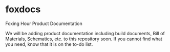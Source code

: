 # foxdocs
Foxing Hour Product Documentation

We will be adding product documentation including build documents, Bill of Materials, Schematics, etc. to this repository soon. 
If you cannot find what you need, know that it is on the to-do list. 
